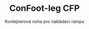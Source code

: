 ---
title: "ConFoot-leg CFP"
subtitle: "Kontejnerová noha pro nakládací rampu"
mainImage: "/images/products/confoot-leg-cfp-main.jpg"
gallery:
  - "/images/products/confoot-leg-cfp-1.jpg"
  - "/images/products/confoot-leg-cfp-2.jpg"
  - "/images/products/confoot-leg-cfp-3.jpg"
shortDescription: "ConFoot-leg CFP je navržen pro nakládací rampy, umožňuje bezpečné upevnění kontejneru k rampě a současně umožňuje, aby se dveře plně otevřely do stran."
technicalDescription: "Model CFP umožňuje nakládání produktů přímo z výroby do kontejneru bez nutnosti meziskladování, a není potřeba žádné další zařízení pro manipulaci s kontejnery."
videoID: "da7h7VgJHgs"
specifications:
  - name: "Hmotnost"
    value: "24 kg na nohu"
  - name: "Nosnost"
    value: "30 tun"
  - name: "Nastavitelný rozsah"
    value: "1,043 mm až 1,448 mm"
  - name: "Materiál"
    value: "Vysoce kvalitní ocel"
price: "88.500 Kč"
priceVAT: "107.085 Kč"
pricingNotes: "K dispozici jsou množstevní slevy. Pro více informací kontaktujte náš prodejní tým."
buyLink: "/contact"
howToUse: |
  1. Umístěte CFP nohu na rohové kotevní prvky kontejneru
  2. Zapojte zajišťovací mechanismus
  3. Nastavte výšku dle potřeby v rozsahu od 1,043 mm do 1,448 mm
  4. Zafixujte kontejner k nakládací rampě
  5. Plně otevřete dveře kontejneru do stran
  6. Nakládejte produkty přímo z výroby do kontejneru
benefits:
  - title: "Integrace s nakládací rampou"
    description: "Umožňuje bezpečné upevnění kontejneru k nakládací rampě a zároveň zajišťuje plné otevírání dveří do stran"
  - title: "Přímé nakládání"
    description: "Produkty mohou být nakládány přímo z výroby do kontejneru bez meziskladování"
  - title: "Bez dalšího zařízení"
    description: "Pro nakládací operace není potřeba žádné další zařízení pro manipulaci s kontejnery"
  - title: "Efektivita přívěsů"
    description: "Uvolňuje přívěs pro další úkoly, zatímco kontejner zůstává na nakládací rampě"
  - title: "Dodatečný úložný prostor"
    description: "Kontejnery mohou sloužit jako dodatečný úložný prostor, když nejsou v tranzitu"
  - title: "Okamžitá pohyblivost"
    description: "Kontejnery jsou vždy připraveny k přesunu – stačí najet přívěsem pod kontejner a pokračovat v cestě"
articleContent: |
  ## Co je ConFoot-leg CFP?

  ConFoot-leg CFP je specializované řešení kontejnerových nohou navržené specificky pro operace na nakládacích rampách. Model CFP umožňuje bezpečné upevnění kontejnerů na nakládací rampy a současně umožňuje, aby se dveře plně otevíraly do stran, čímž vytváří bezproblémovou integraci mezi kontejnerem a zařízením. Toto inovativní řešení proměňuje nákladní kontejnery na efektivní prodloužení vaší nakládací rampy, čímž eliminuje potřebu meziskladování a dalšího zařízení pro manipulaci.

  ## Klíčové výhody pro operace na nakládacích rampách

  ConFoot-leg CFP poskytuje významné provozní výhody pro podniky, které pravidelně nakládají a vybavují nákladní kontejnery. Bezpečným upevněním kontejnerů přímo na nakládací rampě můžete uvolnit přívěsy pro další úkoly, optimalizovat využití vozového parku a snížit čekací doby. Produkty mohou být nakládány přímo z výroby do kontejneru bez meziskladování, čímž se zefektivňuje logistický proces a snižují náklady na manipulaci.

  Navíc kontejnery vybavené CFP nohami mohou sloužit jako flexibilní dodatečný úložný prostor, když nejsou v tranzitu. Zůstávají vždy připraveny k přesunu – stačí najet přívěsem pod kontejner a cesta pokračuje. Tato všestrannost činí z CFP ideální řešení pro podniky, které chtějí zvýšit efektivitu nakládacích ramp a kapacitu úložiště.

  ## Jak to funguje

  ConFoot-leg CFP se bezpečně připevňuje ke rohovým kotevním prvkům kontejneru, čímž poskytuje stabilní podporu, zatímco je kontejner umístěn na nakládací rampě. Nohy disponují nastavitelným rozsahem od 1,043 mm do 1,448 mm, což umožňuje přesné vyrovnání s různými výškami nakládacích ramp. Každá noha váží 24 kg, což je činí snadno ovladatelnými pro obsluhu, přičemž systém poskytuje nosnost až 30 tun.

  Instalace je jednoduchá:
  1. Umístěte CFP nohy na rohové kotevní prvky kontejneru
  2. Zapojte zajišťovací mechanismus pro upevnění nohou
  3. Nastavte výšku dle potřeby, aby odpovídala výšce nakládací rampy
  4. Zafixujte kontejner k rampě
  5. Plně otevřete dveře kontejneru do stran
  6. Začněte nakládat produkty přímo z výroby do kontejneru

  Jakmile je nakládání dokončeno, zůstává kontejner připraven k přepravě. Když je přívěs k dispozici, stačí jej najet pod kontejner, odstranit nohy a cesta pokračuje bez jakýchkoli mezikroků manipulace.

  ## Použití ConFoot-leg CFP

  ### Výrobní zařízení
  Výrobní zařízení těží z CFP zejména díky možnosti vytvořit bezproblémové prodloužení výrobní plochy. Umístěním kontejnerů přímo u nakládacích ramp mohou produkty přecházet přímo z výrobní linky do nákladních kontejnerů, čímž se eliminuje meziskladování a snižují náklady na manipulaci. Tento přímý způsob nakládání minimalizuje riziko poškození a zefektivňuje logistický proces.

  ### Distribuční centra
  Pro distribuční centra CFP poskytuje cennou flexibilitu v operacích nakládání. Kontejnery mohou být umístěny u nakládacích ramp po delší dobu, což umožňuje efektivní nakládání, jakmile jsou produkty k dispozici. Tento přístup snižuje tlak na nutnost rychlého nakládání kontejnerů, když čekají přívěsy, a optimalizuje využití pracovní síly a dopravních zdrojů.

  ### Maloobchodní provoz
  Maloobchodní podniky mohou využívat kontejnery vybavené CFP jako flexibilní dodatečný úložný prostor během špičkových sezon. Kontejnery mohou být umístěny u nakládacích ramp pro přímé příjímání zboží a poté přesunuty do skladových prostor, když jsou plné. Tento přístup nabízí nákladově efektivní dodatečnou kapacitu bez nutnosti trvalého rozšíření zařízení.

  ### Přepravní společnosti
  Přepravní společnosti těží z lepšího využití vozového parku díky systému CFP. Přívěsy mohou vystavit kontejnery přímo na zákaznické lokality a ihned pokračovat na další zakázku, místo aby čekaly na operace nakládání a vykládání. Tato efektivita může výrazně zvýšit produktivní kapacitu stávajících vozových parků.

  ## Technické specifikace

  - **Nosnost**: 30 tun
  - **Hmotnost**: 24 kg na nohu
  - **Nastavitelný rozsah**: 1,043 mm až 1,448 mm
  - **Materiál**: Vysoce kvalitní ocel s odolným povrchem
  - **Kompatibilita**: Standardní rohové upevnění nákladního kontejneru

  ConFoot-leg CFP představuje inovativní řešení pro operace na nakládacích rampách, které firmám nabízí možnost optimalizace logistických procesů, zlepšení využití zdrojů a vytvoření flexibilní dodatečné skladovací kapacity. Díky umožnění přímého nakládání z výroby do kontejnerů a uvolnění přívěsů pro další úkoly pomáhá CFP podnikům dosáhnout vyšší efektivity a nákladové efektivity při manipulaci s kontejnery.
---